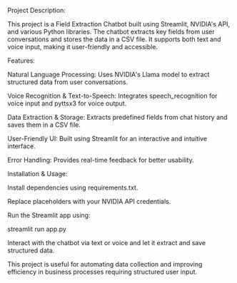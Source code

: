 Project Description:

This project is a Field Extraction Chatbot built using Streamlit, NVIDIA's API, and various Python libraries. The chatbot extracts key fields from user conversations and stores the data in a CSV file. It supports both text and voice input, making it user-friendly and accessible.

Features:

Natural Language Processing: Uses NVIDIA's Llama model to extract structured data from user conversations.

Voice Recognition & Text-to-Speech: Integrates speech_recognition for voice input and pyttsx3 for voice output.

Data Extraction & Storage: Extracts predefined fields from chat history and saves them in a CSV file.

User-Friendly UI: Built using Streamlit for an interactive and intuitive interface.

Error Handling: Provides real-time feedback for better usability.

Installation & Usage:

Install dependencies using requirements.txt.

Replace placeholders with your NVIDIA API credentials.

Run the Streamlit app using:

streamlit run app.py

Interact with the chatbot via text or voice and let it extract and save structured data.

This project is useful for automating data collection and improving efficiency in business processes requiring structured user input.

